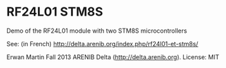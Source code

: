RF24L01 STM8S
=============

Demo of the RF24L01 module with two STM8S microcontrollers

See: (in French)
http://delta.arenib.org/index.php/rf24l01-et-stm8s/

Erwan Martin
Fall 2013
ARENIB Delta (http://delta.arenib.org).
License: MIT
